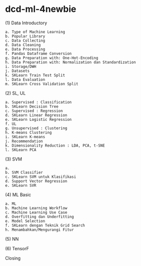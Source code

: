 # dcd-ml-4newbie

(1) Data Introductory

    a. Type of Machine Learning
    b. Popular Library
    c. Data Collecting
    d. Data Cleaning
    e. Data Processing
    f. Pandas Dataframe Conversion
    g. Data Preparation with: One-Hot-Encoding
    h. Data Preparation with: Normalization dan Standardization
    i. Storage/DWH
    j. Datasets
    k. SKLearn Train Test Split
    l. Data Evaluation
    m. SKLearn Cross Validation Split

(2) SL, UL

    a. Supervised : Classification
    b. SKLearn Decision Tree
    c. Supervised : Regression
    d. SKLearn Linear Regression
    e. SKLearn Logistic Regression
    f. UL
    g. Unsupervised : Clustering
    h. K-means Clustering
    i. SKLearn K-means
    j. Recommendation
    k. Dimensionality Reduction : LDA, PCA, t-SNE
    l. SKLearn PCA

(3) SVM

    a. 
    b. SVM Classifier
    c. SKLearn SVM untuk Klasifikasi
    d. Support Vector Regression
    e. SKLearn SVR

(4) ML Basic

    a. ML
    b. Machine Learning Workflow
    c. Machine Learning Use Case
    d. Overfitting dan Underfitting
    e. Model Selection
    f. SKLearn dengan Teknik Grid Search
    h. Menambahkan/Mengurangi Fitur

(5) NN

(6) TensorF

Closing
